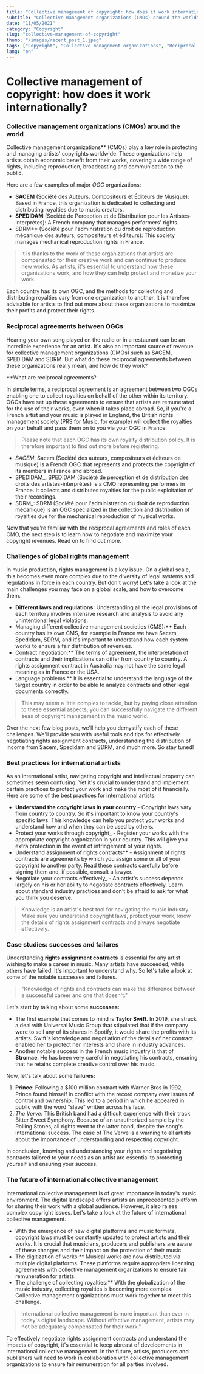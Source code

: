 ```yaml
---
title: "Collective management of copyright: how does it work internationally?"
subtitle: "Collective management organizations (CMOs) around the world"
date: "11/05/2021"
category: "Copyright"
slug: "collective-management-of-copyright"
thumb: "/images/recent_post_1.jpeg"
tags: ["Copyright", "Collective management organizations", "Reciprocal agreements", "Rights management"]
lang: "en"
---
```


# Collective management of copyright: how does it work internationally?

### Collective management organizations (CMOs) around the world

Collective management organizations\*\* (CMOs) play a key role in protecting and managing artists' copyrights worldwide. These organizations help artists obtain economic benefit from their works, covering a wide range of rights, including reproduction, broadcasting and communication to the public.

Here are a few examples of major _OGC_ organizations:

-   **SACEM** (Société des Auteurs, Compositeurs et Éditeurs de Musique): Based in France, this organization is dedicated to collecting and distributing royalties due to music creators.
-   **SPEDIDAM** (Société de Perception et de Distribution pour les Artistes-Interprètes): A French company that manages performers' rights.
-   SDRM\*\* (Société pour l'administration du droit de reproduction mécanique des auteurs, compositeurs et éditeurs): This society manages mechanical reproduction rights in France.

> It is thanks to the work of these organizations that artists are compensated for their creative work and can continue to produce new works. As artists, it's essential to understand how these organizations work, and how they can help protect and monetize your work.

Each country has its own OGC, and the methods for collecting and distributing royalties vary from one organization to another. It is therefore advisable for artists to find out more about these organizations to maximize their profits and protect their rights.

### Reciprocal agreements between OGCs

Hearing your own song played on the radio or in a restaurant can be an incredible experience for an artist. It's also an important source of revenue for collective management organizations (CMOs) such as SACEM, SPEDIDAM and SDRM. But what do these reciprocal agreements between these organizations really mean, and how do they work?

\*\*What are reciprocal agreements?

In simple terms, a reciprocal agreement is an agreement between two OGCs enabling one to collect royalties on behalf of the other within its territory. OGCs have set up these agreements to ensure that artists are remunerated for the use of their works, even when it takes place abroad. So, if you're a French artist and your music is played in England, the British rights management society (PRS for Music, for example) will collect the royalties on your behalf and pass them on to you via your OGC in France.

> Please note that each OGC has its own royalty distribution policy. It is therefore important to find out more before registering.

-   _SACEM_: Sacem (Société des auteurs, compositeurs et éditeurs de musique) is a French OGC that represents and protects the copyright of its members in France and abroad.
-   SPEDIDAM\_: SPEDIDAM (Société de perception et de distribution des droits des artistes-interprètes) is a CMO representing performers in France. It collects and distributes royalties for the public exploitation of their recordings.
-   SDRM\_: SDRM (Société pour l'administration du droit de reproduction mécanique) is an OGC specialized in the collection and distribution of royalties due for the mechanical reproduction of musical works.

Now that you're familiar with the reciprocal agreements and roles of each CMO, the next step is to learn how to negotiate and maximize your copyright revenues. Read on to find out more.

### Challenges of global rights management

In music production, rights management is a key issue. On a global scale, this becomes even more complex due to the diversity of legal systems and regulations in force in each country. But don't worry! Let's take a look at the main challenges you may face on a global scale, and how to overcome them.

-   **Different laws and regulations:** Understanding all the legal provisions of each territory involves intensive research and analysis to avoid any unintentional legal violations.
-   Managing different collective management societies (CMS):\*\* Each country has its own CMS, for example in France we have Sacem, Spedidam, SDRM, and it's important to understand how each system works to ensure a fair distribution of revenues.
-   Contract negotiation:\*\* The terms of agreement, the interpretation of contracts and their implications can differ from country to country. A rights assignment contract in Australia may not have the same legal meaning as in France or the USA.
-   Language problems:\*\* It is essential to understand the language of the target country in order to be able to analyze contracts and other legal documents correctly.

> This may seem a little complex to tackle, but by paying close attention to these essential aspects, you can successfully navigate the different seas of copyright management in the music world.

Over the next few blog posts, we'll help you demystify each of these challenges. We'll provide you with useful tools and tips for effectively negotiating rights assignment contracts, understanding the distribution of income from Sacem, Spedidam and SDRM, and much more. So stay tuned!

### Best practices for international artists

As an international artist, navigating copyright and intellectual property can sometimes seem confusing. Yet it's crucial to understand and implement certain practices to protect your work and make the most of it financially. Here are some of the best practices for international artists:

-   **Understand the copyright laws in your country** - Copyright laws vary from country to country. So it's important to know your country's specific laws. This knowledge can help you protect your works and understand how and when they can be used by others.
-   Protect your works through copyright\_ - Register your works with the appropriate copyright organization in your country. This will give you extra protection in the event of infringement of your rights.
-   Understand assignment of rights contracts\*\* - Assignment of rights contracts are agreements by which you assign some or all of your copyright to another party. Read these contracts carefully before signing them and, if possible, consult a lawyer.
-   Negotiate your contracts effectively\_ - An artist's success depends largely on his or her ability to negotiate contracts effectively. Learn about standard industry practices and don't be afraid to ask for what you think you deserve.

> Knowledge is an artist's best tool for navigating the music industry. Make sure you understand copyright laws, protect your work, know the details of rights assignment contracts and always negotiate effectively.

### Case studies: successes and failures

Understanding **rights assignment contracts** is essential for any artist wishing to make a career in music. Many artists have succeeded, while others have failed. It's important to understand why. So let's take a look at some of the notable successes and failures.

> "Knowledge of rights and contracts can make the difference between a successful career and one that doesn't."

Let's start by talking about some **successes:**

-   The first example that comes to mind is **Taylor Swift**. In 2019, she struck a deal with Universal Music Group that stipulated that if the company were to sell any of its shares in Spotify, it would share the profits with its artists. Swift's knowledge and negotiation of the details of her contract enabled her to protect her interests and share in industry advances.
-   Another notable success in the French music industry is that of **Stromae**. He has been very careful in negotiating his contracts, ensuring that he retains complete creative control over his music.

Now, let's talk about some **failures:**

1. **Prince**: Following a $100 million contract with Warner Bros in 1992, Prince found himself in conflict with the record company over issues of control and ownership. This led to a period in which he appeared in public with the word "slave" written across his face.
2. _The Verve_: This British band had a difficult experience with their track Bitter Sweet Symphony. Because of an unauthorized sample by the Rolling Stones, all rights went to the latter band, despite the song's international success. The case of The Verve is a warning to all artists about the importance of understanding and respecting copyright.

In conclusion, knowing and understanding your rights and negotiating contracts tailored to your needs as an artist are essential to protecting yourself and ensuring your success.

### The future of international collective management

International collective management is of great importance in today's music environment. The digital landscape offers artists an unprecedented platform for sharing their work with a global audience. However, it also raises complex copyright issues. Let's take a look at the future of international collective management.

-   With the emergence of new digital platforms and music formats, copyright laws must be constantly updated to protect artists and their works. It is crucial that musicians, producers and publishers are aware of these changes and their impact on the protection of their music.
-   The digitization of works:\*\* Musical works are now distributed via multiple digital platforms. These platforms require appropriate licensing agreements with collective management organizations to ensure fair remuneration for artists.
-   The challenge of collecting royalties:\*\* With the globalization of the music industry, collecting royalties is becoming more complex. Collective management organizations must work together to meet this challenge.

> International collective management is more important than ever in today's digital landscape. Without effective management, artists may not be adequately compensated for their work."

To effectively negotiate rights assignment contracts and understand the impacts of copyright, it's essential to keep abreast of developments in international collective management. In the future, artists, producers and publishers will need to work in collaboration with collective management organizations to ensure fair remuneration for all parties involved.
